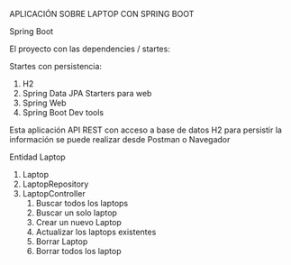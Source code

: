 APLICACIÓN SOBRE LAPTOP CON SPRING BOOT

Spring Boot

El proyecto con las dependencies / startes:

Startes con persistencia:

1. H2
2. Spring Data JPA Starters para web
3. Spring Web
4. Spring Boot Dev tools

Esta aplicación API REST con acceso a base de datos H2 para persistir la información se puede realizar desde Postman o Navegador


Entidad Laptop

1. Laptop
2. LaptopRepository
3. LaptopController
    1. Buscar todos los laptops
    2. Buscar un solo laptop
    3. Crear un nuevo Laptop
    4. Actualizar los laptops existentes
    5. Borrar Laptop
    6. Borrar todos los laptop






